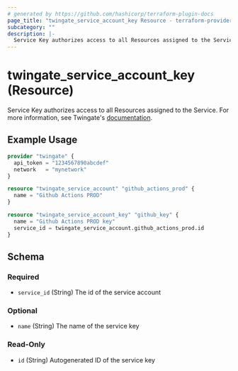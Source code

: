 ```yaml
---
# generated by https://github.com/hashicorp/terraform-plugin-docs
page_title: "twingate_service_account_key Resource - terraform-provider-twingate"
subcategory: ""
description: |-
  Service Key authorizes access to all Resources assigned to the Service. For more information, see Twingate's documentation https://www.twingate.com/docs/services/#2-select-generate-key-to-create-a-new-service-key.
---
```


# twingate_service_account_key (Resource)

Service Key authorizes access to all Resources assigned to the Service. For more information, see Twingate's [documentation](https://www.twingate.com/docs/services/#2-select-generate-key-to-create-a-new-service-key).

## Example Usage

```terraform
provider "twingate" {
  api_token = "1234567890abcdef"
  network   = "mynetwork"
}

resource "twingate_service_account" "github_actions_prod" {
  name = "Github Actions PROD"
}

resource "twingate_service_account_key" "github_key" {
  name = "Github Actions PROD key"
  service_id = twingate_service_account.github_actions_prod.id
}
```

<!-- schema generated by tfplugindocs -->
## Schema

### Required

- `service_id` (String) The id of the service account

### Optional

- `name` (String) The name of the service key

### Read-Only

- `id` (String) Autogenerated ID of the service key


